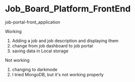 # Job_Board_Platform_FrontEnd
job-portal-front_application

Working 

1) Adding a job and job description and displaying them
2) change from job dashboard to job portal
3) saving data in Local storage

Not working 

1) changing to darkmode
2) I tried MongoDB, but it's not working properly

